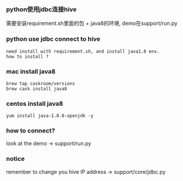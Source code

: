 ### python使用jdbc连接hive
需要安装requirement.sh里面的包 + java8的环境, demo在support/run.py

### python use jdbc connect to hive
```
need install with requirement.sh, and install java1.8 env.
how to install ? 
```

### mac install java8
```
brew tap caskroom/versions
brew cask install java8
```

### centos install java8
`yum install java-1.8.0-openjdk -y`


### how to connect?
look at the demo -> support/run.py


### notice
remember to change you hive IP address -> support/core/jdbc.py
